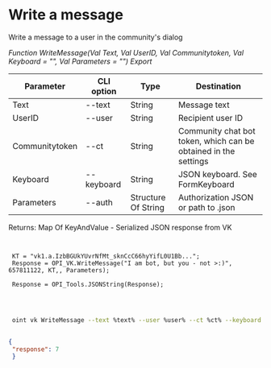 ﻿---
sidebar_position: 3
---

# Write a message
 Write a message to a user in the community's dialog


*Function WriteMessage(Val Text, Val UserID, Val Communitytoken, Val Keyboard = "", Val Parameters = "") Export*

 | Parameter | CLI option | Type | Destination |
 |-|-|-|-|
 | Text | --text | String | Message text |
 | UserID | --user | String | Recipient user ID |
 | Communitytoken | --ct | String | Community chat bot token, which can be obtained in the settings |
 | Keyboard | --keyboard | String | JSON keyboard. See FormKeyboard |
 | Parameters | --auth | Structure Of String | Authorization JSON or path to .json |

 
 Returns: Map Of KeyAndValue - Serialized JSON response from VK

```bsl title="Code example"
	
 
 KТ = "vk1.a.IzbBGUkYUvrNfMt_sknCcC66hyYifL0U1Bb...";
 Response = OPI_VK.WriteMessage("I am bot, but you - not >:)", 657811122, KТ,, Parameters);
 
 Response = OPI_Tools.JSONString(Response);
 
	
```

```sh title="CLI command example"
 
 oint vk WriteMessage --text %text% --user %user% --ct %ct% --keyboard %keyboard% --auth %auth%


```


```json title="Result"

{
 "response": 7
 }

```
